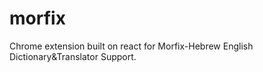 # morfix
Chrome extension built on react for Morfix-Hebrew English Dictionary&amp;Translator Support.
